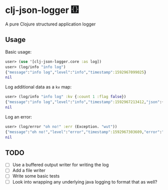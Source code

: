 # clj-json-logger <img src="./docs/curly-braces.png" height="25">

A pure Clojure structured application logger

## Usage

Basic usage:

``` clojure
user> (use '[clj-json-logger.core :as log])
user> (log/info "info log")
{"message":"info log","level":"info","timestamp":1592967099025}
nil
```

Log additional data as a `kv` map:

``` clojure
user> (log/info "info log" :kv {:count 1 :flag false})
{"message":"info log","level":"info","timestamp":1592967213412,"json":{"count":1,"flag":false}}
nil
```

Log an error:

``` clojure
user> (log/error "oh no!" :err (Exception. "wut"))
{"message":"oh no!","level":"error","timestamp":1592967303609,"error":"java.lang.Exception: wut","stacktrace":"user$eval8937.invokeStatic(NO_SOURCE_FILE:488)\nuser$eval8937.invoke(NO_SOURCE_FILE:488)\nclojure.lang.Compiler.eval(Compiler.java:7177)\nclojure.lang.Compiler.eval(Compiler.java:7132)\nclojure.core$eval.invokeStatic(core.clj:3214)\nclojure.core$eval.invoke(core.clj:3210)\nnrepl.middleware.interruptible_eval$evaluate$fn__959$fn__960.invoke(interruptible_eval.clj:82)\nclojure.lang.AFn.applyToHelper(AFn.java:152)\nclojure.lang.AFn.applyTo(AFn.java:144)\nclojure.core$apply.invokeStatic(core.clj:665)\nclojure.core$with_bindings_STAR_.invokeStatic(core.clj:1973)\nclojure.core$with_bindings_STAR_.doInvoke(core.clj:1973)\nclojure.lang.RestFn.invoke(RestFn.java:425)\nnrepl.middleware.interruptible_eval$evaluate$fn__959.invoke(interruptible_eval.clj:82)\nclojure.main$repl$read_eval_print__9086$fn__9089.invoke(main.clj:437)\nclojure.main$repl$read_eval_print__9086.invoke(main.clj:437)\nclojure.main$repl$fn__9095.invoke(main.clj:458)\nclojure.main$repl.invokeStatic(main.clj:458)\nclojure.main$repl.doInvoke(main.clj:368)\nclojure.lang.RestFn.invoke(RestFn.java:1523)\nnrepl.middleware.interruptible_eval$evaluate.invokeStatic(interruptible_eval.clj:79)\nnrepl.middleware.interruptible_eval$evaluate.invoke(interruptible_eval.clj:56)\nnrepl.middleware.interruptible_eval$interruptible_eval$fn__990$fn__994.invoke(interruptible_eval.clj:145)\nclojure.lang.AFn.run(AFn.java:22)\nnrepl.middleware.session$session_exec$main_loop__1057$fn__1061.invoke(session.clj:202)\nnrepl.middleware.session$session_exec$main_loop__1057.invoke(session.clj:201)\nclojure.lang.AFn.run(AFn.java:22)\njava.base\/java.lang.Thread.run(Thread.java:832)"}
nil
```

## TODO

- [ ] Use a buffered output writer for writing the log
- [ ] Add a file writer
- [ ] Write some basic tests
- [ ] Look into wrapping any underlying java logging to format that as well?
